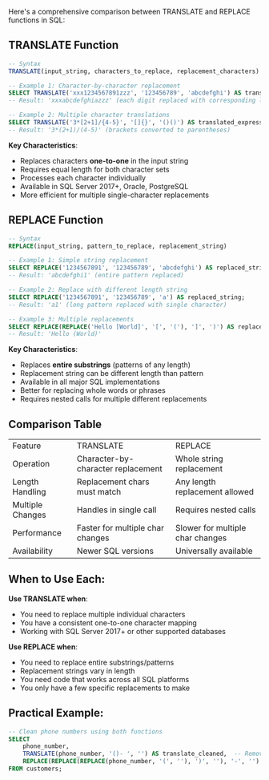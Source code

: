 Here's a comprehensive comparison between TRANSLATE and REPLACE functions in SQL:

## TRANSLATE Function

```SQL
-- Syntax
TRANSLATE(input_string, characters_to_replace, replacement_characters)

-- Example 1: Character-by-character replacement
SELECT TRANSLATE('xxx1234567891zzz', '123456789', 'abcdefghi') AS translated_string;
-- Result: 'xxxabcdefghiazzz' (each digit replaced with corresponding letter)

-- Example 2: Multiple character translations
SELECT TRANSLATE('3*[2+1]/{4-5}', '[]{}', '()()') AS translated_expression;
-- Result: '3*(2+1)/(4-5)' (brackets converted to parentheses)
```

**Key Characteristics**:

- Replaces characters **one-to-one** in the input string
- Requires equal length for both character sets
- Processes each character individually
- Available in SQL Server 2017+, Oracle, PostgreSQL
- More efficient for multiple single-character replacements

## REPLACE Function

```SQL
-- Syntax
REPLACE(input_string, pattern_to_replace, replacement_string)

-- Example 1: Simple string replacement
SELECT REPLACE('1234567891', '123456789', 'abcdefghi') AS replaced_string;
-- Result: 'abcdefghi1' (entire pattern replaced)

-- Example 2: Replace with different length string
SELECT REPLACE('1234567891', '123456789', 'a') AS replaced_string;
-- Result: 'a1' (long pattern replaced with single character)

-- Example 3: Multiple replacements
SELECT REPLACE(REPLACE('Hello [World]', '[', '('), ']', ')') AS replaced_string;
-- Result: 'Hello (World)'
```

**Key Characteristics**:

- Replaces **entire substrings** (patterns of any length)
- Replacement string can be different length than pattern
- Available in all major SQL implementations
- Better for replacing whole words or phrases
- Requires nested calls for multiple different replacements

## Comparison Table

|   |   |   |
|---|---|---|
|Feature|TRANSLATE|REPLACE|
|Operation|Character-by-character replacement|Whole string replacement|
|Length Handling|Replacement chars must match|Any length replacement allowed|
|Multiple Changes|Handles in single call|Requires nested calls|
|Performance|Faster for multiple char changes|Slower for multiple char changes|
|Availability|Newer SQL versions|Universally available|

## When to Use Each:

**Use TRANSLATE when**:

- You need to replace multiple individual characters
- You have a consistent one-to-one character mapping
- Working with SQL Server 2017+ or other supported databases

**Use REPLACE when**:

- You need to replace entire substrings/patterns
- Replacement strings vary in length
- You need code that works across all SQL platforms
- You only have a few specific replacements to make

## Practical Example:

```SQL
-- Clean phone numbers using both functions
SELECT
    phone_number,
    TRANSLATE(phone_number, '()- ', '') AS translate_cleaned,  -- Removes specific chars
    REPLACE(REPLACE(REPLACE(phone_number, '(', ''), ')', ''), '-', '') AS replace_cleaned
FROM customers;
```